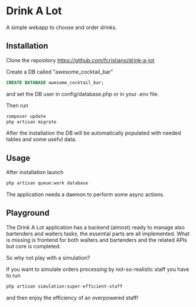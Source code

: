 # Drink A Lot
A simple webapp to choose and order drinks.

## Installation
Clone the repository https://github.com/fcristiano/drink-a-lot

Create a DB called "awesome_cocktail_bar"
```sql
CREATE DATABASE awesome_cocktail_bar;
```
and set the DB user in config/database.php or in your .env file.

Then run
```bash
composer update
php artisan migrate
```
After the installation the DB will be automatically populated with needed tables and some useful data.

## Usage
After installation launch

```bash
php artisan queue:work database
```
The application needs a daemon to perform some async actions. 

## Playground
The Drink A Lot application has a backend (almost) ready to manage also bartenders and waiters tasks, the essential parts are all implemented.
What is missing is frontend for both waiters and bartenders and the related APIs but core is completed.

So why not play with a simulation? 

If you want to simulate orders processing by not-so-realistic staff you have to run
```bash
php artisan simulation:super-efficient-staff
```  
and then enjoy the efficiency of an overpowered staff!
